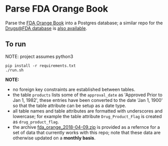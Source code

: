 # Parse FDA Orange Book

Parse the [FDA Orange Book](https://www.accessdata.fda.gov/scripts/cder/ob/) into a Postgres database; a similar repo for the [Drugs@FDA database](https://www.accessdata.fda.gov/scripts/cder/daf/) is [also available](https://github.com/ConstantinoSchillebeeckx/parse_fda_drugs).

## To run

NOTE: project assumes python3

```
pip install -r requirements.txt
./run.sh
```

**NOTE:** 

- no foreign key constraints are established between tables.
- the table `products` lists some of the `approval_date` as 'Approved Prior to Jan 1, 1982', these entries have been converted to the date 'Jan 1, 1900' so that the table attribute can be setup as a date type.
- all table names and table attributes are formatted with underscores and lowercase; for example the table attribute `Drug_Product_Flag` is created as `drug_product_flag`.
- the archive [fda_orange_2018-04-09.zip](fda_orange_2018-04-09.zip) is provided as a refernce for a set of data that currently works with this repo; note that these data are otherwise updated on a **monthly basis**.
